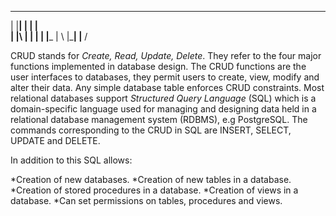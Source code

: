  ___  ___          ___
|     |__|  |   | |   \
|     |\    |   | |    |
|___  | \   |___| |__ /

CRUD stands for *Create, Read, Update, Delete*. They refer to the four major functions implemented in database design.
The CRUD functions are the user interfaces to databases, they permit users to create, view, modify and alter their data. Any simple database table enforces CRUD constraints.
Most relational databases support *Structured Query Language* (SQL) which is a domain-specific language used for managing and designing data held in a relational database management system (RDBMS), e.g PostgreSQL.
The commands corresponding to the CRUD in SQL are INSERT, SELECT, UPDATE and DELETE.

In addition to this SQL allows:

*Creation of new databases.
*Creation of new tables in a database.
*Creation of stored procedures in a database.
*Creation of views in a database.
*Can set permissions on tables, procedures and views.
